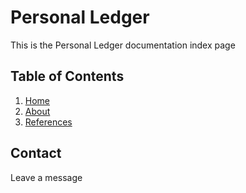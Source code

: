 # Personal Ledger

This is the Personal Ledger documentation index page

## Table of Contents

1. [Home](./README.md)
2. [About](./about.md)
3. [References](./references.md)

## Contact

Leave a message
